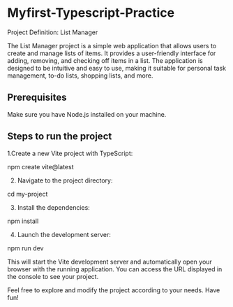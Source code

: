 # Myfirst-Typescript-Practice

Project Definition: List Manager

The List Manager project is a simple web application that allows users to create and manage lists of items. It provides a user-friendly interface for adding, removing, and checking off items in a list. The application is designed to be intuitive and easy to use, making it suitable for personal task management, to-do lists, shopping lists, and more.

## Prerequisites

Make sure you have Node.js installed on your machine.

## Steps to run the project

1.Create a new Vite project with TypeScript:

npm create vite@latest 

2. Navigate to the project directory:

cd my-project

3. Install the dependencies:

npm install

4. Launch the development server:

npm run dev

This will start the Vite development server and automatically open your browser with the running application. You can access the URL displayed in the console to see your project.

Feel free to explore and modify the project according to your needs. Have fun!



